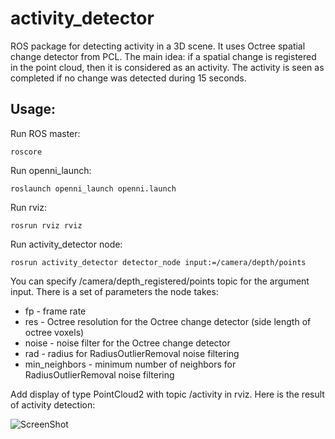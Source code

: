 # activity_detector

ROS package for detecting activity in a 3D scene.
It uses Octree spatial change detector from PCL. The main idea: if a spatial change is registered in the point cloud, then it is considered as an activity. The activity is seen as completed if no change was detected during 15 seconds.
## Usage:
Run ROS master:
```
roscore
```
Run openni_launch:
```
roslaunch openni_launch openni.launch
```
Run rviz:
```
rosrun rviz rviz
```
Run activity_detector node:
```
rosrun activity_detector detector_node input:=/camera/depth/points
```
You can specify /camera/depth_registered/points topic for the argument input.
There is a set of parameters the node takes:
- fp -              frame rate
- res -             Octree resolution for the Octree change detector (side length of octree voxels)
- noise -           noise filter for the Octree change detector
- rad -             radius for RadiusOutlierRemoval noise filtering
- min_neighbors -   minimum number of neighbors for RadiusOutlierRemoval noise filtering

Add display of type PointCloud2 with topic /activity in rviz.
Here is the result of activity detection:

![ScreenShot](https://raw.github.com/vovaekb/activity_detector/master/screenshots/activity_detect_3.png)
